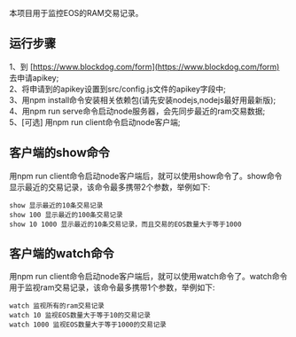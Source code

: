 本项目用于监控EOS的RAM交易记录。 
  
## 运行步骤
1、到 [https://www.blockdog.com/form](https://www.blockdog.com/form) 去申请apikey;  
2、将申请到的apikey设置到src/config.js文件的apikey字段中;  
3、用npm install命令安装相关依赖包(请先安装nodejs,nodejs最好用最新版);  
4、用npm run serve命令启动node服务器，会先同步最近的ram交易数据;  
5、[可选] 用npm run client命令启动node客户端;  
  
## 客户端的show命令  
用npm run client命令启动node客户端后，就可以使用show命令了。show命令显示最近的交易记录，该命令最多携带2个参数，举例如下: 
```
show 显示最近的10条交易记录
show 100 显示最近的100条交易记录
show 10 1000 显示最近的10条交易记录，而且交易的EOS数量大于等于1000
```
## 客户端的watch命令
用npm run client命令启动node客户端后，就可以使用watch命令了。watch命令用于监视ram交易记录，该命令最多携带1个参数，举例如下:
```
watch 监视所有的ram交易记录
watch 10 监视EOS数量大于等于10的交易记录
watch 1000 监视EOS数量大于等于1000的交易记录
```